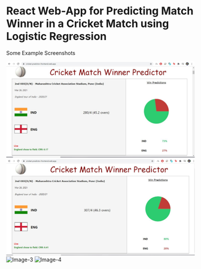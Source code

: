 # React Web-App for Predicting Match Winner in a Cricket Match using Logistic Regression

Some Example Screenshots

<img src="images/Ind_Eng_2nd_ODI_2021_1stInnings_45thOver.JPG" alt="Image-1"/>
<img src="images/Ind_Eng_2nd_ODI_2021_1stInnings_47thOver.JPG" alt="Image-2"/>
<img src="images/Ind_Eng_2nd_ODI_2021_1stInnings_49thOver.JPG" alt="Image-3"/>
<img src="images/Ind_Eng_2nd_ODI_2021_1stInnings_End.JPG" alt="Image-4"/>
